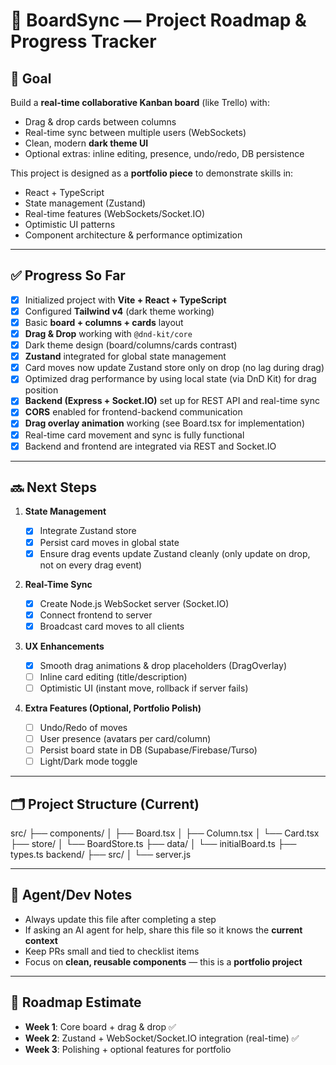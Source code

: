 # 📌 BoardSync — Project Roadmap & Progress Tracker

## 🎯 Goal

Build a **real-time collaborative Kanban board** (like Trello) with:

- Drag & drop cards between columns
- Real-time sync between multiple users (WebSockets)
- Clean, modern **dark theme UI**
- Optional extras: inline editing, presence, undo/redo, DB persistence

This project is designed as a **portfolio piece** to demonstrate skills in:

- React + TypeScript
- State management (Zustand)
- Real-time features (WebSockets/Socket.IO)
- Optimistic UI patterns
- Component architecture & performance optimization

---

## ✅ Progress So Far

- [x] Initialized project with **Vite + React + TypeScript**
- [x] Configured **Tailwind v4** (dark theme working)
- [x] Basic **board + columns + cards** layout
- [x] **Drag & Drop** working with `@dnd-kit/core`
- [x] Dark theme design (board/columns/cards contrast)
- [x] **Zustand** integrated for global state management
- [x] Card moves now update Zustand store only on drop (no lag during drag)
- [x] Optimized drag performance by using local state (via DnD Kit) for drag position
- [x] **Backend (Express + Socket.IO)** set up for REST API and real-time sync
- [x] **CORS** enabled for frontend-backend communication
- [x] **Drag overlay animation** working (see Board.tsx for implementation)
- [x] Real-time card movement and sync is fully functional
- [x] Backend and frontend are integrated via REST and Socket.IO

---

## 🔜 Next Steps

1. **State Management**

   - [x] Integrate Zustand store
   - [x] Persist card moves in global state
   - [x] Ensure drag events update Zustand cleanly (only update on drop, not on every drag event)

2. **Real-Time Sync**

   - [x] Create Node.js WebSocket server (Socket.IO)
   - [x] Connect frontend to server
   - [x] Broadcast card moves to all clients

3. **UX Enhancements**

   - [x] Smooth drag animations & drop placeholders (DragOverlay)
   - [ ] Inline card editing (title/description)
   - [ ] Optimistic UI (instant move, rollback if server fails)

4. **Extra Features (Optional, Portfolio Polish)**
   - [ ] Undo/Redo of moves
   - [ ] User presence (avatars per card/column)
   - [ ] Persist board state in DB (Supabase/Firebase/Turso)
   - [ ] Light/Dark mode toggle

---

## 🗂️ Project Structure (Current)

src/
├── components/
│ ├── Board.tsx
│ ├── Column.tsx
│ └── Card.tsx
├── store/
│ └── BoardStore.ts
├── data/
│ └── initialBoard.ts
├── types.ts
backend/
├── src/
│ └── server.js

---

## 🤖 Agent/Dev Notes

- Always update this file after completing a step
- If asking an AI agent for help, share this file so it knows the **current context**
- Keep PRs small and tied to checklist items
- Focus on **clean, reusable components** — this is a **portfolio project**

---

## 📅 Roadmap Estimate

- **Week 1**: Core board + drag & drop ✅
- **Week 2**: Zustand + WebSocket/Socket.IO integration (real-time) ✅
- **Week 3**: Polishing + optional features for portfolio
